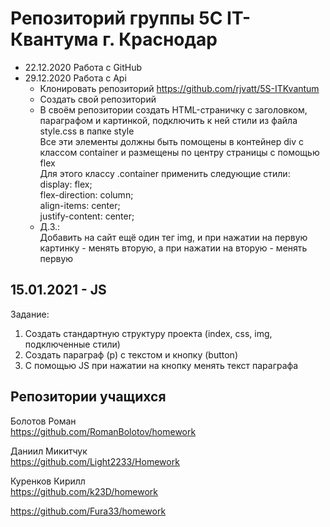 # Репозиторий группы 5С IT-Квантума г. Краснодар

- 22.12.2020 Работа с GitHub 
- 29.12.2020 Работа с Api
    - Клонировать репозиторий https://github.com/rjvatt/5S-ITKvantum
    - Создать свой репозиторий
    - В своём репозитории создать HTML-страничку с заголовком, параграфом и картинкой, подключить к ней стили из файла style.css в папке style  
    Все эти элементы должны быть помощены в контейнер div с классом container и размещены по центру страницы с помощью flex  
    Для этого классу .container применить следующие стили:   
        display: flex;  
        flex-direction: column;  
        align-items: center;  
        justify-content: center;  
    - Д.З.:  
    Добавить на сайт ещё один тег img, и при нажатии на первую картинку - менять вторую, а при нажатии на вторую - менять первую  
## 15.01.2021 - JS 
Задание:  
1. Создать стандартную структуру проекта (index, css, img, подключенные стили)
2. Создать параграф (p) с текстом и кнопку (button)
3. С помощью JS при нажатии на кнопку менять текст параграфа



## Репозитории учащихся
Болотов Роман  
https://github.com/RomanBolotov/homework  

Даниил Микитчук  
https://github.com/Light2233/Homework  

Куренков Кирилл  
https://github.com/k23D/homework  

https://github.com/Fura33/homework  